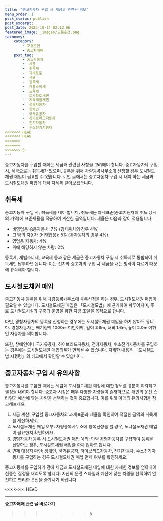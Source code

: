 ```yaml
---
title: "중고자동차 구입 시 세금과 관련된 정보"
menu_order: 1
post_status: publish
post_excerpt: 
post_date: 2023-10-14 02:12:06
featured_image: _images/교통운전.png
taxonomy:
    category:
        - 교통운전
        - 중고차매매
    post_tag:
        - 중고자동차
        -  세금
        -  취득세
        -  과세표준
        -  세율
        -  등록세
        -  개별소비세
        -  교육세
        -  도시철도채권
        -  지역개발채권
        -  경형자동차
        -  장애인
        -  국가유공자
        -  하이브리드자동차
        -  전기자동차
        -  수소전기자동차
<<<<<<< HEAD
<<<<<<< HEAD
=======
=======
>>>>>>> 5
---
```



중고자동차를 구입할 때에는 세금과 관련된 사항을 고려해야 합니다. 중고자동차의 구입 시, 세금으로는 취득세가 있으며, 등록을 위해 차량등록사무소에 신청할 경우 도시철도채권 매입이 필요할 수 있습니다. 이번 글에서는 중고자동차 구입 시 내야 하는 세금과 도시철도채권 매입에 대해 자세히 알아보겠습니다.

## 취득세
중고자동차 구입 시, 취득세를 내야 합니다. 취득세는 과세표준(중고자동차의 취득 당시의 가액)에 표준세율을 적용하여 계산한 금액입니다. 세율은 다음과 같이 적용됩니다.

- 비영업용 승용자동차: 7% (경자동차의 경우 4%)
- 그 밖의 자동차 (비영업용): 5% (경자동차의 경우 4%)
- 영업용 자동차: 4%
- 위에 해당하지 않는 차량: 2%

등록세, 개별소비세, 교육세 등과 같은 세금은 중고자동차 구입 시 취득세로 통합되어 취득세만 납부하면 됩니다. 이는 신차와 중고차의 구입 시 세금을 내는 방식이 다르기 때문에 유의해야 합니다.

## 도시철도채권 매입
중고자동차 등록을 위해 차량등록사무소에 등록신청을 하는 경우, 도시철도채권 매입이 필요할 수 있습니다. 도시철도채권 매입은 「도시철도법」에 근거하여 이루어지며, 주로 도시철도시설의 구축과 운영을 위한 자금 조달을 목적으로 합니다.

다만, 경형자동차의 등록을 신청하는 경우에는 도시철도채권 매입을 하지 않아도 됩니다. 경형자동차는 배기량이 1000㏄ 미만이며, 길이 3.6m, 너비 1.6m, 높이 2.0m 이하인 자동차를 의미합니다.

또한, 장애인이나 국가유공자, 하이브리드자동차, 전기자동차, 수소전기자동차를 구입하는 경우에는 도시철도채권 매입의무가 면제될 수 있습니다. 자세한 내용은 「도시철도법 시행령」의 비고에서 확인할 수 있습니다.

## 중고자동차 구입 시 유의사항
중고자동차를 구입할 때에는 세금과 도시철도채권 매입에 대한 정보를 충분히 파악하고 결정을 내려야 합니다. 중고차 시장은 매우 다양한 차량들이 존재하므로, 개인의 운전 스타일과 예산에 맞는 차량을 선택하는 것이 중요합니다. 이를 위해 아래의 유의사항을 참고해보세요.

1. 세금 계산: 구입할 중고자동차의 과세표준과 세율을 확인하여 적절한 금액의 취득세를 계산하세요.
2. 도시철도채권 매입 여부: 차량등록사무소에 등록신청을 할 경우, 도시철도채권 매입이 필요한지 확인하세요.
3. 경형자동차 등록 시 도시철도채권 매입 예외: 만약 경형자동차를 구입하여 등록을 신청하는 경우, 도시철도채권 매입을 하지 않아도 됩니다.
4. 면제 대상자 확인: 장애인, 국가유공자, 하이브리드자동차, 전기자동차, 수소전기자동차를 구입하는 경우 도시철도채권 매입 면제 여부를 확인하세요.

중고자동차를 구입하기 전에 세금과 도시철도채권 매입에 대한 자세한 정보를 얻어내어 신중한 결정을 내리도록 합시다. 자신의 운전 스타일과 예산에 맞는 차량을 선택하여 안전하고 편리한 운전을 즐기시기 바랍니다.


<<<<<<< HEAD



<!-- wp:separator -->
<hr class="wp-block-separator has-alpha-channel-opacity"/>
<!-- /wp:separator -->

<!-- wp:group {"backgroundColor":"base","layout":{"type":"constrained"}} -->
<div class="wp-block-group has-base-background-color has-background"><!-- wp:paragraph {"align":"center","fontSize":"large"} -->
<p class="has-text-align-center has-large-font-size"><strong>중고차매매 관련 글 바로가기</strong></p>
<!-- /wp:paragraph -->


<!-- wp:latest-posts
{"categories":[{"id":1891,"count":19,"description":"","link":"https://uknowlaw.com/category/%ec%a4%91%ea%b3%a0%ec%b0%a8%eb%a7%a4%eb%a7%a4/","name":"중고차매매","slug":"중고차매매","taxonomy":"category","parent":0,"meta":[],"_links":{"self":[{"href":"https://uknowlaw.com/wp-json/wp/v2/categories/1891"}],"collection":[{"href":"https://uknowlaw.com/wp-json/wp/v2/categories"}],"about":[{"href":"https://uknowlaw.com/wp-json/wp/v2/taxonomies/category"}],"wp:post_type":[{"href":"https://uknowlaw.com/wp-json/wp/v2/posts?categories=1891"}],"curies":[{"name":"wp","href":"https://api.w.org/{rel}","templated":true}]}}],"postsToShow":100,"excerptLength":28,"postLayout":"grid","columns":2,"featuredImageAlign":"left","featuredImageSizeSlug":"large","fontSize":"medium"} /--></div>
<!-- /wp:group -->
>>>>>>> 5
